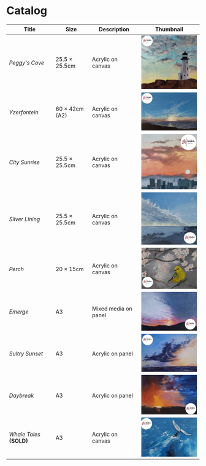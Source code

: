 # Catalog

| Title    | Size  | Description  | Thumbnail  |
|---|---|---|---|
| *Peggy's Cove*  | 25.5 × 25.5cm | Acrylic on canvas | ![Peggy's cove](/images/thumbnail1.jpg)  |
| *Yzerfontein*  | 60 × 42cm (A2)  | Acrylic on canvas | ![Yzerfontein](/images/thumbnail2.jpg) |
| *City Sunrise* | 25.5 × 25.5cm | Acrylic on canvas | ![City Sunrise](/images/thumbnail3.jpg) |
| *Silver Lining* | 25.5 × 25.5cm | Acrylic on canvas |![Silver Lining](/images/thumbnail4.jpg) |
| *Perch* | 20 × 15cm  | Acrylic on canvas | ![Perch](/images/thumbnail6.jpg)  |
| *Emerge* | A3 | Mixed media on panel | ![Emerge](/images/thumbnail8.jpg) |
| *Sultry Sunset* | A3 | Acrylic on panel | ![Sultry sunset](/images/thumbnail7.jpg) |
| *Daybreak* | A3 | Acrylic on panel | ![Daybreak](/images/thumbnail9.jpg) |
|*Whale Tales* **(SOLD)** | A3 | Acrylic on canvas | ![Whale Tales](/images/thumbnail5.jpg)|
